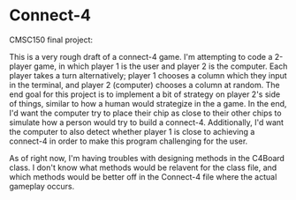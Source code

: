 # Connect-4
CMSC150 final project:

This is a very rough draft of a connect-4 game. I'm attempting to code a 2-player game, in which player 1 is the user and player 2 is the computer. Each player takes a turn alternatively; player 1 chooses a column which they input in the terminal, and player 2 (computer) chooses a column at random. The end goal for this project is to implement a bit of strategy on player 2's side of things, similar to how a human would strategize in the a game. In the end, I'd want the computer try to place their chip as close to their other chips to simulate how a person would try to build a connect-4. Additionally, I'd want the computer to also detect whether player 1 is close to achieving a connect-4 in order to make this program challenging for the user.

As of right now, I'm having troubles with designing methods in the C4Board class. I don't know what methods would be relavent for the class file, and which methods would be better off in the Connect-4 file where the actual gameplay occurs.
